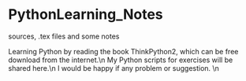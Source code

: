 # PythonLearning_Notes
sources, .tex files and some notes

Learning Python by reading the book ThinkPython2, which can be free download from the internet.\n
My Python scripts for exercises will be shared here.\n
I would be happy if any problem or suggestion. \n
